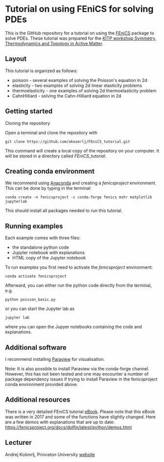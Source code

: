# Tutorial on using FEniCS for solving PDEs

This is the GitHub repository for a tutorial on using the [FEniCS](https://fenicsproject.org/) package to solve PDEs. These tutorial was prepared for the [KITP workshop Symmetry, Thermodynamics and Topology in Active Matter](https://www.kitp.ucsb.edu/activities/active20).

## Layout 

This tutorial is organized as follows:

- poisson - several examples of solving the Poisson's equation in 2d
- elasticity - two examples of solving 2d linear elasticity problems
- thermoelasticity - one examples of solving 2d thermoelasticity problem
- CahnHilliard - solving the Cahn-Hilliard equation in 2d

## Getting started

Cloning the repository

Open a terminal and clone the repository with

`git clone https://github.com/akosmrlj/FEniCS_tutorial.git`

This command will create a local copy of the repository on your computer. It will be stored in a directory called *FEniCS_tutorial*.

## Creating conda environment

We recommend using [Anaconda](https://anaconda.org/) and creating a *fenicsproject* environment. This can be done by typing in the terminal:

`conda create -n fenicsproject -c conda-forge fenics mshr matplotlib jupyterlab`

This should install all packages needed to run this tutorial.

## Running examples

Each example comes with three files:

- the standalone python code
- Jupyter notebook with explanations
- HTML copy of the Jupyter notebook

To run examples you first need to activate the *fenicsproject* environment:

`conda activate fenicsproject`

Afterward, you can either run the python code directly from the terminal, e.g.

`python poisson_basic.py`

or you can start the Jupyter lab as

`jupyter lab`

where you can open the Jupyer notebooks containing the code and explanations.

## Additional software

I recommend installing [Paraview](https://www.paraview.org/) for visualisation.

Note: It is also possible to install Paraview via the conda-forge channel. However, this has not been tested and one may encounter a number of package dependency issues if trying to install Paraview in the fenicsproject conda environment provided above.

## Additional resources

There is a very detailed FEniCS tutorial [eBook](https://fenicsproject.org/tutorial/). Please note that this eBook was written in 2017 and some of the functions have slightly changed. Here are a few demos with explanations that are up to date:
https://fenicsproject.org/docs/dolfin/latest/python/demos.html

## Lecturer

Andrej Košmrlj, Princeton University
[website](http://www.princeton.edu/~akosmrlj/) 

